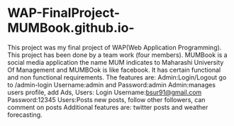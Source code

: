 # WAP-FinalProject-MUMBook.github.io-
This project was my final project of WAP(Web Application Programming).
This project has been done by a team work (four members).
MUMBook is a social media application the name MUM indicates to Maharashi University Of Management and MUMBOok is like facebook.
It has certain functional and non functional requirements.
The features are:
Admin:Login/Logout  go to /admin-login Username:admin and Password:admin
Admin:manages users profile, add Ads, 
Users: Login Username:bsur91@gmail.com Password:12345
Users:Posts new posts, follow other followers, can comment on posts
Additional features are: twitter posts and weather forecasting.
